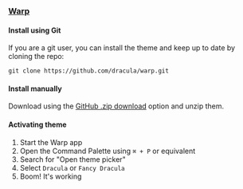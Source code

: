 ### [Warp](https://warp.dev)

#### Install using Git

If you are a git user, you can install the theme and keep up to date by cloning the repo:

    git clone https://github.com/dracula/warp.git

#### Install manually

Download using the [GitHub .zip download](https://github.com/dracula/warp/archive/master.zip) option and unzip them.

#### Activating theme

1. Start the Warp app
2. Open the Command Palette using `⌘ + P` or equivalent
3. Search for "Open theme picker"
4. Select `Dracula` or `Fancy Dracula`
5. Boom! It's working
